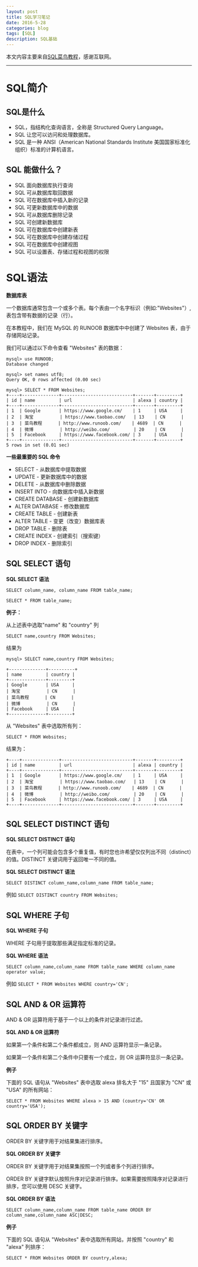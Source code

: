```yaml
---
layout: post
title: SQL学习笔记
date: 2016-5-28
categories: blog
tags: [SQL]
description: SQL基础
---
```


本文内容主要来自[SQL菜鸟教程](http://www.runoob.com/sql/sql-syntax.html)，感谢互联网。

----------------------------------------------------------------------------------

# SQL简介

## SQL是什么

- SQL，指结构化查询语言，全称是 Structured Query Language。
- SQL 让您可以访问和处理数据库。
- SQL 是一种 ANSI（American National Standards Institute 美国国家标准化组织）标准的计算机语言。

## SQL 能做什么？

- SQL 面向数据库执行查询
- SQL 可从数据库取回数据
- SQL 可在数据库中插入新的记录
- SQL 可更新数据库中的数据
- SQL 可从数据库删除记录
- SQL 可创建新数据库
- SQL 可在数据库中创建新表
- SQL 可在数据库中创建存储过程
- SQL 可在数据库中创建视图
- SQL 可以设置表、存储过程和视图的权限

# SQL语法

**数据库表**

一个数据库通常包含一个或多个表。每个表由一个名字标识（例如:"Websites"）,表包含带有数据的记录（行）。

在本教程中，我们在 MySQL 的 RUNOOB 数据库中中创建了 Websites 表，由于存储网站记录。

我们可以通过以下命令查看 "Websites" 表的数据：

```
mysql> use RUNOOB;
Database changed

mysql> set names utf8;
Query OK, 0 rows affected (0.00 sec)

mysql> SELECT * FROM Websites;
+----+--------------+---------------------------+-------+---------+
| id | name         | url                       | alexa | country |
+----+--------------+---------------------------+-------+---------+
| 1  | Google       | https://www.google.cm/    | 1     | USA     |
| 2  | 淘宝          | https://www.taobao.com/   | 13    | CN      |
| 3  | 菜鸟教程      | http://www.runoob.com/    | 4689  | CN      |
| 4  | 微博          | http://weibo.com/         | 20    | CN      |
| 5  | Facebook     | https://www.facebook.com/ | 3     | USA     |
+----+--------------+---------------------------+-------+---------+
5 rows in set (0.01 sec)

```

**一些最重要的 SQL 命令**

- SELECT - 从数据库中提取数据
- UPDATE - 更新数据库中的数据
- DELETE - 从数据库中删除数据
- INSERT INTO - 向数据库中插入新数据
- CREATE DATABASE - 创建新数据库
- ALTER DATABASE - 修改数据库
- CREATE TABLE - 创建新表
- ALTER TABLE - 变更（改变）数据库表
- DROP TABLE - 删除表
- CREATE INDEX - 创建索引（搜索键）
- DROP INDEX - 删除索引 

## SQL SELECT 语句

**SQL SELECT 语法**

```
SELECT column_name, column_name FROM table_name;
```

```
SELECT * FROM table_name;
```

**例子：** 

从上述表中选取"name" 和 "country" 列

```
SELECT name,country FROM Websites; 
```
结果为

```
mysql> SELECT name,country FROM Websites; 

+--------------+----------+
| name         | country |
+--------------+---------+
| Google       | USA     |
| 淘宝          | CN      |
| 菜鸟教程      | CN      |
| 微博          | CN      |
| Facebook     | USA     |
+--------------+---------+

```

从 "Websites" 表中选取所有列：

```
SELECT * FROM Websites; 
```
结果为：

```
+----+--------------+---------------------------+-------+---------+
| id | name         | url                       | alexa | country |
+----+--------------+---------------------------+-------+---------+
| 1  | Google       | https://www.google.cm/    | 1     | USA     |
| 2  | 淘宝          | https://www.taobao.com/   | 13    | CN      |
| 3  | 菜鸟教程      | http://www.runoob.com/    | 4689  | CN      |
| 4  | 微博          | http://weibo.com/         | 20    | CN      |
| 5  | Facebook     | https://www.facebook.com/ | 3     | USA     |
+----+--------------+---------------------------+-------+---------+

```

## SQL SELECT DISTINCT 语句

**SQL SELECT DISTINCT 语句**

在表中，一个列可能会包含多个重复值，有时您也许希望仅仅列出不同（distinct）的值。DISTINCT 关键词用于返回唯一不同的值。

**SQL SELECT DISTINCT 语法**

```
SELECT DISTINCT column_name,column_name FROM table_name;

```

例如 `SELECT DISTINCT country FROM Websites; `

## SQL WHERE 子句

**SQL WHERE 子句**

WHERE 子句用于提取那些满足指定标准的记录。

**SQL WHERE 语法**

```
SELECT column_name,column_name FROM table_name WHERE column_name operator value;
```

例如 `SELECT * FROM Websites WHERE country='CN'; `

## SQL AND & OR 运算符


AND & OR 运算符用于基于一个以上的条件对记录进行过滤。


**SQL AND & OR 运算符**

如果第一个条件和第二个条件都成立，则 AND 运算符显示一条记录。

如果第一个条件和第二个条件中只要有一个成立，则 OR 运算符显示一条记录。

**例子**

下面的 SQL 语句从 "Websites" 表中选取 alexa 排名大于 "15" 且国家为 "CN" 或 "USA" 的所有网站：

```
SELECT * FROM Websites WHERE alexa > 15 AND (country='CN' OR country='USA');
```

## SQL ORDER BY 关键字


ORDER BY 关键字用于对结果集进行排序。


**SQL ORDER BY 关键字**

ORDER BY 关键字用于对结果集按照一个列或者多个列进行排序。

ORDER BY 关键字默认按照升序对记录进行排序。如果需要按照降序对记录进行排序，您可以使用 DESC 关键字。

**SQL ORDER BY 语法**

```
SELECT column_name,column_name FROM table_name ORDER BY column_name,column_name ASC|DESC;
```

**例子**

下面的 SQL 语句从 "Websites" 表中选取所有网站，并按照 "country" 和 "alexa" 列排序：

```
SELECT * FROM Websites ORDER BY country,alexa;
```




